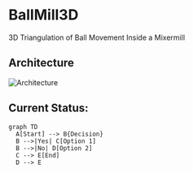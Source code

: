 # BallMill3D
3D Triangulation of Ball Movement Inside a Mixermill

## Architecture
![Architecture](.assets/Architecture.png)


## Current Status: 

```mermaid
graph TD
  A[Start] --> B{Decision}
  B -->|Yes| C[Option 1]
  B -->|No| D[Option 2]
  C --> E[End]
  D --> E
